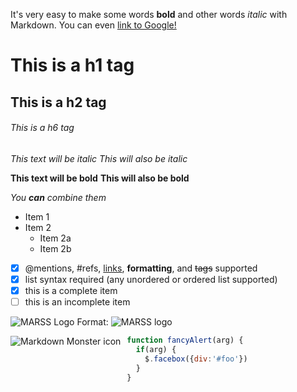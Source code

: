 It's very easy to make some words **bold** and other words *italic* with Markdown. You can even [link to Google!](http://google.com)

# This is a h1 tag
## This is a h2 tag
###### This is a h6 tag

*This text will be italic*
_This will also be italic_

**This text will be bold**
__This will also be bold__

_You **can** combine them_

* Item 1
* Item 2
  * Item 2a
  * Item 2b


- [x] @mentions, #refs, [links](), **formatting**, and <del>tags</del> supported
- [x] list syntax required (any unordered or ordered list supported)
- [x] this is a complete item
- [ ] this is an incomplete item

![MARSS Logo](https://marss.com/assets/img/svg/MarssLogo.svg)
Format: ![MARSS logo](url)

<img src="https://marss.com/assets/img/svg/MarssLogo.svg"
     alt="Markdown Monster icon"
     style="float: left; margin-right: 10px;" />

```javascript
function fancyAlert(arg) {
  if(arg) {
    $.facebox({div:'#foo'})
  }
}
```
